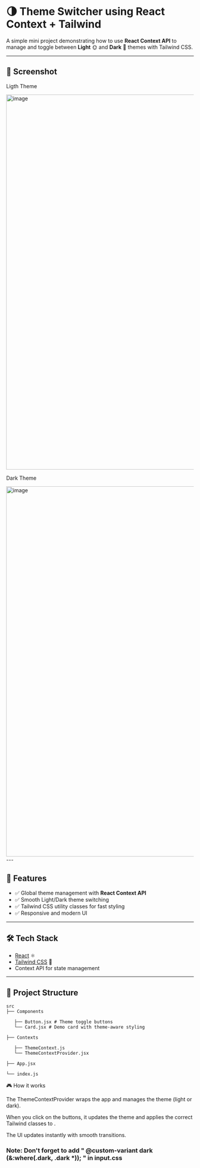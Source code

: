 # 🌗 Theme Switcher using React Context + Tailwind

A simple mini project demonstrating how to use **React Context API** to manage and toggle between **Light** 🌞 and **Dark** 🌙 themes with Tailwind CSS.

---

## 📸 Screenshot
  Ligth Theme

  <img width="1909" height="1007" alt="image" src="https://github.com/user-attachments/assets/03a00332-8f22-4b96-ad96-0a45cb272310" />

  Dark Theme

  <img width="1907" height="994" alt="image" src="https://github.com/user-attachments/assets/806f8d0b-9ac6-419b-af95-4de3487f40a5" />
---

## 🚀 Features
- ✅ Global theme management with **React Context API**  
- ✅ Smooth Light/Dark theme switching  
- ✅ Tailwind CSS utility classes for fast styling  
- ✅ Responsive and modern UI  

---

## 🛠️ Tech Stack
- [React](https://react.dev/) ⚛️  
- [Tailwind CSS](https://tailwindcss.com/) 🎨  
- Context API for state management  

---

## 📂 Project Structure
    src
    ├── Components
    
       ├── Button.jsx # Theme toggle buttons
       └── Card.jsx # Demo card with theme-aware styling
    
    ├── Contexts
    
       ├── ThemeContext.js
       └── ThemeContextProvider.jsx
    
    ├── App.jsx
    
    └── index.js

🎮 How it works

The ThemeContextProvider wraps the app and manages the theme (light or dark).

When you click on the buttons, it updates the theme and applies the correct Tailwind classes to <html>.

The UI updates instantly with smooth transitions.
### Note: Don't forget to add " @custom-variant dark (&:where(.dark, .dark *)); " in input.css
